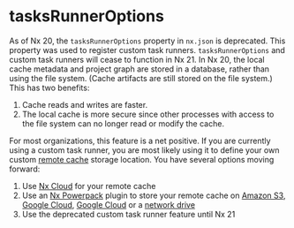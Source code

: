 # tasksRunnerOptions

As of Nx 20, the `tasksRunnerOptions` property in `nx.json` is deprecated. This property was used to register custom task runners. `tasksRunnerOptions` and custom task runners will cease to function in Nx 21. In Nx 20, the local cache metadata and project graph are stored in a database, rather than using the file system. (Cache artifacts are still stored on the file system.) This has two benefits:

1. Cache reads and writes are faster.
2. The local cache is more secure since other processes with access to the file system can no longer read or modify the cache.

For most organizations, this feature is a net positive. If you are currently using a custom task runner, you are most likely using it to define your own custom [remote cache](/ci/features/remote-cache) storage location. You have several options moving forward:

1. Use [Nx Cloud](/nx-cloud) for your remote cache
2. Use an [Nx Powerpack](/powerpack) plugin to store your remote cache on [Amazon S3](/nx-api/powerpack-s3-cache), [Google Cloud](/nx-api/powerpack-gcs-cache), [Google Cloud](/nx-api/powerpack-gcs-cache) or a [network drive](/nx-api/powerpack-shared-fs-cache)
3. Use the deprecated custom task runner feature until Nx 21
